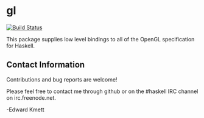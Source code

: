 gl
==

[![Build Status](https://secure.travis-ci.org/ekmett/gl.png?branch=master)](http://travis-ci.org/ekmett/gl)

This package supplies low level bindings to all of the OpenGL specification for Haskell.

Contact Information
-------------------

Contributions and bug reports are welcome!

Please feel free to contact me through github or on the #haskell IRC channel on irc.freenode.net.

-Edward Kmett
